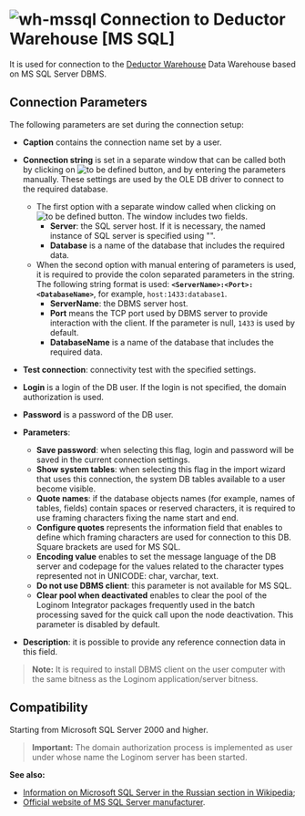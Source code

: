 # ![wh-mssql](../../../images/icons/data-sources/wh-mssql_default.svg) Connection to Deductor Warehouse [MS SQL]

It is used for connection to the [Deductor Warehouse](../../../data-format/data-warehouse.md) Data Warehouse based on MS SQL Server DBMS.


## Connection Parameters

The following parameters are set during the connection setup:

* **Caption** contains the connection name set by a user.
* **Connection string** is set in a separate window that can be called both by clicking on ![to be defined](../../../images/extjs-theme/form/open-trigger/open-trigger_default.svg) button, and by entering the parameters manually. These settings are used by the OLE DB driver to connect to the required database.
   * The first option with a separate window called when clicking on ![to be defined](../../../images/extjs-theme/form/open-trigger/open-trigger_default.svg) button. The window includes two fields.
      * **Server**: the SQL server host. If it is necessary, the named instance of SQL server is specified using "".
      * **Database** is a name of the database that includes the required data.
   * When the second option with manual entering of parameters is used, it is required to provide the colon separated parameters in the string. The following string format is used: **`<ServerName>:<Port>:<DatabaseName>`**, for example, `host:1433:database1`.
      * **ServerName**: the DBMS server host.
      * **Port** means the TCP port used by DBMS server to provide interaction with the client. If the parameter is null, `1433` is used by default.
      * **DatabaseName** is a name of the database that includes the required data.
* **Test connection**: connectivity test with the specified settings.
* **Login** is a login of the DB user. If the login is not specified, the domain authorization is used.
* **Password** is a password of the DB user.

* **Parameters**:
   * **Save password**: when selecting this flag, login and password will be saved in the current connection settings.
   * **Show system tables**: when selecting this flag in the import wizard that uses this connection, the system DB tables available to a user become visible.
   * **Quote names**: if the database objects names (for example, names of tables, fields) contain spaces or reserved characters, it is required to use framing characters fixing the name start and end.
   * **Configure quotes** represents the information field that enables to define which framing characters are used for connection to this DB. Square brackets are used for MS SQL.
   * **Encoding value** enables to set the message language of the DB server and codepage for the values related to the character types represented not in UNICODE: char, varchar, text.
   * **Do not use DBMS client**: this parameter is not available for MS SQL.
   * **Clear pool when deactivated** enables to clear the pool of the Loginom Integrator packages frequently used in the batch processing saved for the quick call upon the node deactivation. This parameter is disabled by default.

* **Description**: it is possible to provide any reference connection data in this field.

> **Note:** It is required to install DBMS client on the user computer with the same bitness as the Loginom application/server bitness.

## Compatibility

Starting from Microsoft SQL Server 2000 and higher.

> **Important:** The domain authorization process is implemented as user under whose name the Loginom server has been started.

**See also:**

* [Information on Microsoft SQL Server in the Russian section in Wikipedia](https://ru.wikipedia.org/wiki/Microsoft_SQL_Server);
* [Official website of MS SQL Server manufacturer](https://www.microsoft.com/ru-ru/sql-server).
